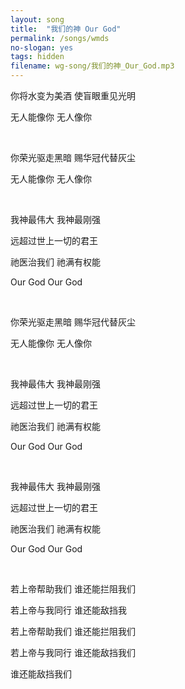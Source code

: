 ```yaml
---
layout: song
title:  "我们的神 Our God"
permalink: /songs/wmds
no-slogan: yes
tags: hidden
filename: wg-song/我们的神_Our_God.mp3
---
```


你将水变为美酒 使盲眼重见光明

无人能像你 无人像你

<br>

你荣光驱走黑暗 赐华冠代替灰尘

无人能像你 无人像你

<br>

我神最伟大 我神最刚强

远超过世上一切的君王

祂医治我们 祂满有权能

Our God Our God

<br>

你荣光驱走黑暗 赐华冠代替灰尘

无人能像你 无人像你

<br>

我神最伟大 我神最刚强

远超过世上一切的君王

祂医治我们 祂满有权能

Our God Our God

<br>

我神最伟大 我神最刚强

远超过世上一切的君王

祂医治我们 祂满有权能

Our God Our God

<br>

若上帝帮助我们 谁还能拦阻我们

若上帝与我同行 谁还能敌挡我

若上帝帮助我们 谁还能拦阻我们

若上帝与我同行 谁还能敌挡我们

谁还能敌挡我们
